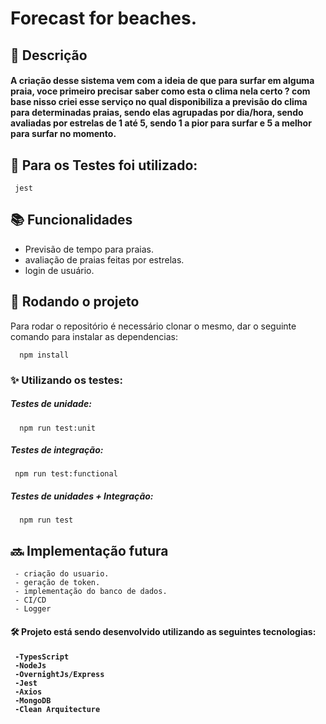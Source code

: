 

<h1> Forecast for beaches.</h1>

## :memo: Descrição
<h4>A criação desse sistema vem com a ideia de que para surfar em alguma praia, voce primeiro precisar saber como esta o clima nela certo ?
com base nisso criei esse serviço no qual disponibiliza a previsão do clima para determinadas praias, sendo elas agrupadas por dia/hora, sendo avaliadas por estrelas de 1 até 5, sendo 1 a pior para surfar e 5 a melhor para surfar no momento.

</h4>


<h4></h4>

<h5>  </h5>
<h5> <h5>
<h5> </h5>


## 📍 Para os Testes foi utilizado: 

     jest
   
## :books: Funcionalidades
- Previsão de tempo para praias.
- avaliação de praias feitas por estrelas.
- login de usuário.



## :rocket: Rodando o projeto
Para rodar o repositório é necessário clonar o mesmo, dar o seguinte comando para instalar as dependencias:
      
      npm install

<h3>✨ Utilizando os testes:</h3>

<h5> Testes de unidade: </h5>

      npm run test:unit
      
<h5> Testes de integração: </h5>

     npm run test:functional
     
<h5> Testes de unidades + Integração: </h5>     

      npm run test
      
## :soon: Implementação futura
     - criação do usuario.
     - geração de token.
     - implementação do banco de dados.
     - CI/CD
     - Logger

<h4> 🛠 Projeto está sendo desenvolvido utilizando as seguintes tecnologias: <h4>

     -TypesScript
     -NodeJs
     -OvernightJs/Express
     -Jest
     -Axios
     -MongoDB
     -Clean Arquitecture
     



